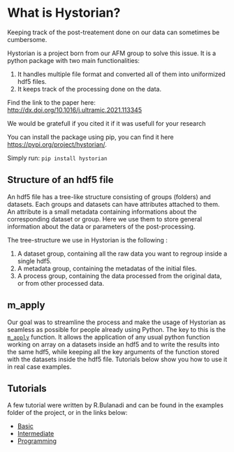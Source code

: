 # What is Hystorian?

Keeping track of the post-treatement done on our data can sometimes be cumbersome.

Hystorian is a project born from our AFM group to solve this issue. It is a python package with two main functionalities:

1. It handles multiple file format and converted all of them into uniformized hdf5 files. 
2. It keeps track of the processing done on the data. 

Find the link to the paper here: http://dx.doi.org/10.1016/j.ultramic.2021.113345

We would be gratefull if you cited it if it was usefull for your research

You can install the package using pip, you can find it here https://pypi.org/project/hystorian/.

Simply run: ```pip install hystorian```

## Structure of an hdf5 file
An hdf5 file has a tree-like structure consisting of groups (folders) and datasets. Each groups and datasets can have attributes attached to them. An attribute is a small metadata containing informations about the corresponding dataset or group. Here we use them to store general information about the data or parameters of the post-processing.

The tree-structure we use in Hystorian is the following :
1. A dataset group, containing all the raw data you want to regroup inside a single hdf5.
2. A metadata group, containing the metadatas of the initial files.
3. A process group, containing the data processed from the original data, or from other processed data.

## m_apply

Our goal was to streamline the process and make the usage of Hystorian as seamless as possible for people already using Python. The key to this is the [`m_apply`](/Functions/Core/m_apply) function. It allows the application of any usual python function working on array on a datasets inside an hdf5 and to write the results into the same hdf5, while keeping all the key arguments of the function stored with the datasets inside the hdf5 file. Tutorials below show you how to use it in real case examples.

## Tutorials

A few tutorial were written by R.Bulanadi and can be found in the examples folder of the project, or in the links below:

* [Basic](https://gitlab.unige.ch/paruch-group/hystorian/-/wikis/tutorial/basic)
* [Intermediate](https://gitlab.unige.ch/paruch-group/hystorian/-/wikis/tutorial/intermediate)
* [Programming](https://gitlab.unige.ch/paruch-group/hystorian/-/wikis/tutorial/programming)
